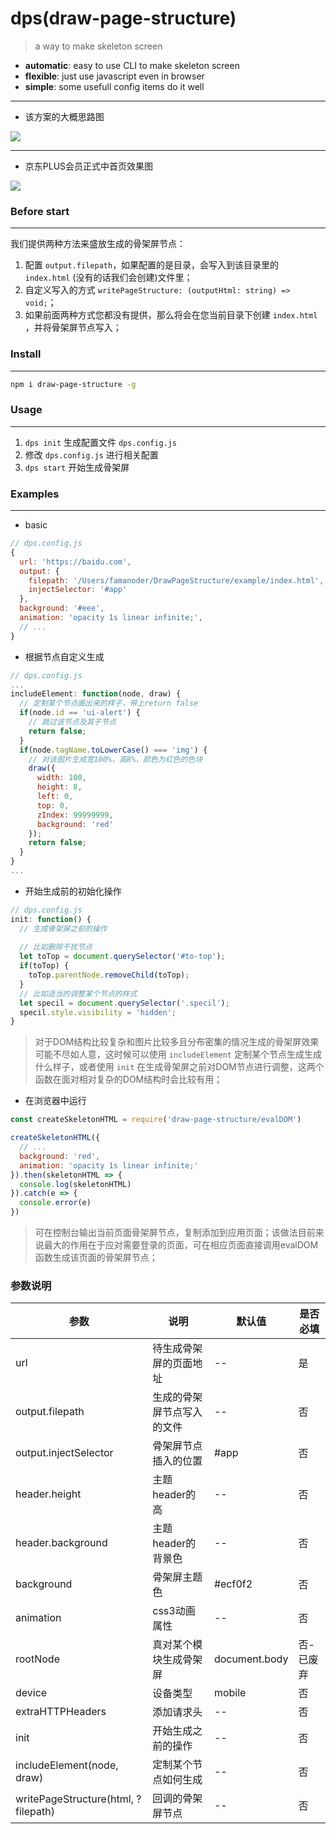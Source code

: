 # dps(draw-page-structure)

> a way to make skeleton screen

* **automatic**: easy to use CLI to make skeleton screen
* **flexible**: just use javascript even in browser
* **simple**: some usefull config items do it well

---

* 该方案的大概思路图

![](https://raw.githubusercontent.com/famanoder/DrawPageStructure/master/imgs/mind.png)

---
* 京东PLUS会员正式中首页效果图

![](https://raw.githubusercontent.com/famanoder/DrawPageStructure/master/imgs/ezgif.com-resize.gif)

### Before start
---
我们提供两种方法来盛放生成的骨架屏节点：

1. 配置 `output.filepath`，如果配置的是目录，会写入到该目录里的 `index.html` (没有的话我们会创建)文件里；
2. 自定义写入的方式 `writePageStructure: (outputHtml: string) => void;`；
3. 如果前面两种方式您都没有提供，那么将会在您当前目录下创建 `index.html` ，并将骨架屏节点写入；

### Install
---
```bash
npm i draw-page-structure -g
```
### Usage
---
1. `dps init` 生成配置文件 `dps.config.js`
2. 修改 `dps.config.js` 进行相关配置
3. `dps start` 开始生成骨架屏

### Examples

---

* basic

```javascript
// dps.config.js
{
  url: 'https://baidu.com',
  output: {
    filepath: '/Users/famanoder/DrawPageStructure/example/index.html',
    injectSelector: '#app'
  },
  background: '#eee',
  animation: 'opacity 1s linear infinite;',
  // ...
}
```

* 根据节点自定义生成

```javascript
// dps.config.js
...
includeElement: function(node, draw) {
  // 定制某个节点画出来的样子，带上return false
  if(node.id == 'ui-alert') {
    // 跳过该节点及其子节点
    return false;
  }
  if(node.tagName.toLowerCase() === 'img') {
    // 对该图片生成宽100%，高8%，颜色为红色的色块
    draw({
      width: 100,
      height: 8,
      left: 0,
      top: 0,
      zIndex: 99999999,
      background: 'red'
    });
    return false;
  } 
}
...
```

* 开始生成前的初始化操作

```javascript
// dps.config.js
init: function() {
  // 生成骨架屏之前的操作
  
  // 比如删除干扰节点
  let toTop = document.querySelector('#to-top');
  if(toTop) {
    toTop.parentNode.removeChild(toTop);
  }
  // 比如适当的调整某个节点的样式
  let specil = document.querySelector('.specil');
  specil.style.visibility = 'hidden';
}
```

> 对于DOM结构比较复杂和图片比较多且分布密集的情况生成的骨架屏效果可能不尽如人意，这时候可以使用 `includeElement` 定制某个节点生成生成什么样子，或者使用 `init` 在生成骨架屏之前对DOM节点进行调整，这两个函数在面对相对复杂的DOM结构时会比较有用；

* 在浏览器中运行

```javascript
const createSkeletonHTML = require('draw-page-structure/evalDOM')

createSkeletonHTML({
  // ...
  background: 'red',
  animation: 'opacity 1s linear infinite;'
}).then(skeletonHTML => {
  console.log(skeletonHTML)
}).catch(e => {
  console.error(e)
})
```

> 可在控制台输出当前页面骨架屏节点，复制添加到应用页面；该做法目前来说最大的作用在于应对需要登录的页面，可在相应页面直接调用evalDOM函数生成该页面的骨架屏节点；

### 参数说明
| 参数 | 说明 | 默认值 | 是否必填
|----- | ----- | ----- | -----
| url | 待生成骨架屏的页面地址 | -- | 是
| output.filepath | 生成的骨架屏节点写入的文件 | -- | 否
| output.injectSelector | 骨架屏节点插入的位置 | #app | 否
| header.height | 主题header的高 | -- | 否
| header.background | 主题header的背景色 | -- | 否
| background | 骨架屏主题色 | #ecf0f2 | 否
| animation | css3动画属性 | -- | 否
| rootNode | 真对某个模块生成骨架屏 | document.body | 否-已废弃
| device | 设备类型 | mobile | 否
| extraHTTPHeaders | 添加请求头 | -- | 否
| init | 开始生成之前的操作 | -- | 否
| includeElement(node, draw) | 定制某个节点如何生成 | -- | 否
| writePageStructure(html, ?filepath) | 回调的骨架屏节点 | -- | 否
